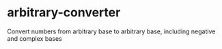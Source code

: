 arbitrary-converter
===================

Convert numbers from arbitrary base to arbitrary base, including negative and complex bases
